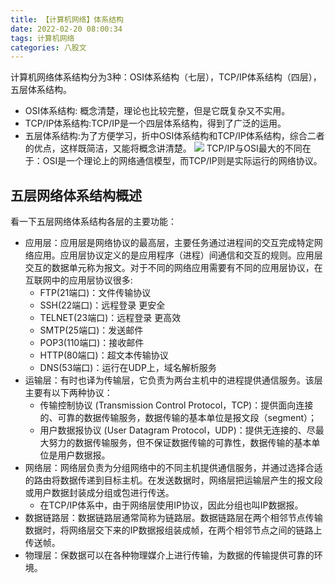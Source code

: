 ```yaml
---
title: 【计算机网络】体系结构
date: 2022-02-20 08:00:34
tags: 计算机网络
categories: 八股文
---
```

计算机网络体系结构分为3种：OSI体系结构（七层），TCP/IP体系结构（四层），五层体系结构。
* OSI体系结构: 概念清楚，理论也比较完整，但是它既复杂又不实用。
* TCP/IP体系结构:TCP/IP是一个四层体系结构，得到了广泛的运用。
* 五层体系结构:为了方便学习，折中OSI体系结构和TCP/IP体系结构，综合二者的优点，这样既简洁，又能将概念讲清楚。
![](/images/计网体系结构.png)
TCP/IP与OSI最大的不同在于：OSI是一个理论上的网络通信模型，而TCP/IP则是实际运行的网络协议。
<!--more-->

五层网络体系结构概述
---
看一下五层网络体系结构各层的主要功能：
* 应用层：应用层是网络协议的最高层，主要任务通过进程间的交互完成特定网络应用。应用层协议定义的是应用程序（进程）间通信和交互的规则。应用层交互的数据单元称为报文。对于不同的网络应用需要有不同的应用层协议，在互联网中的应用层协议很多:
  * FTP(21端口)：文件传输协议
  * SSH(22端口)：远程登录 更安全
  * TELNET(23端口)：远程登录 更高效
  * SMTP(25端口)：发送邮件
  * POP3(110端口)：接收邮件
  * HTTP(80端口)：超文本传输协议
  * DNS(53端口)：运行在UDP上，域名解析服务
* 运输层：有时也译为传输层，它负责为两台主机中的进程提供通信服务。该层主要有以下两种协议：
  * 传输控制协议 (Transmission Control Protocol，TCP)：提供面向连接的、可靠的数据传输服务，数据传输的基本单位是报文段（segment）；
  * 用户数据报协议 (User Datagram Protocol，UDP)：提供无连接的、尽最大努力的数据传输服务，但不保证数据传输的可靠性，数据传输的基本单位是用户数据报。
* 网络层：网络层负责为分组网络中的不同主机提供通信服务，并通过选择合适的路由将数据传递到目标主机。在发送数据时，网络层把运输层产生的报文段或用户数据封装成分组或包进行传送。
  * 在TCP/IP体系中，由于网络层使用IP协议，因此分组也叫IP数据报。
* 数据链路层：数据链路层通常简称为链路层。数据链路层在两个相邻节点传输数据时，将网络层交下来的IP数据报组装成帧，在两个相邻节点之间的链路上传送帧。
* 物理层：保数据可以在各种物理媒介上进行传输，为数据的传输提供可靠的环境。
